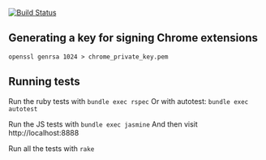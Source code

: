 [![Build Status](https://secure.travis-ci.org/palominolabs/betterment2qif.png)](http://travis-ci.org/palominolabs/betterment2qif)


Generating a key for signing Chrome extensions
----------------------------------------------
```openssl genrsa 1024 > chrome_private_key.pem```

Running tests
-------------
Run the ruby tests with ```bundle exec rspec``` Or with autotest: ```bundle exec autotest```

Run the JS tests with ```bundle exec jasmine``` And then visit http://localhost:8888

Run all the tests with ```rake```
